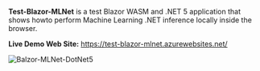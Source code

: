 **Test-Blazor-MLNet**
is a test Blazor WASM and .NET 5 application that shows howto perform Machine Learning .NET inference locally inside the browser.

**Live Demo Web Site:** https://test-blazor-mlnet.azurewebsites.net/

![Balzor-MLNet-DotNet5](https://github.com/bartczernicki/Test-Blazor-MLNet/raw/master/AppScreenShot.png)
